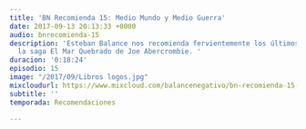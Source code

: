 ```yaml
---
title: 'BN Recomienda 15: Medio Mundo y Medio Guerra'
date: 2017-09-13 20:13:33 +0000
audio: bnrecomienda-15
description: 'Esteban Balance nos recomienda fervientemente los últimos 2 libros de
  la saga El Mar Quebrado de Joe Abercrombie. '
duracion: '0:18:24'
episodio: 15
image: "/2017/09/Libros logos.jpg"
mixcloudurl: https://www.mixcloud.com/balancenegativo/bn-recomienda-15-medio-mundo-y-medio-guerra/
subtitle: ''
temporada: Recomendaciones

---
```


